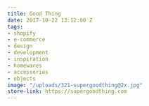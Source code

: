 ```yaml
---
title: Good Thing
date: 2017-10-22 13:12:00 Z
tags:
- shopify
- e-commerce
- design
- development
- inspiration
- homewares
- accessories
- objects
image: "/uploads/321-supergoodthing@2x.jpg"
store-link: https://supergoodthing.com
---
```


